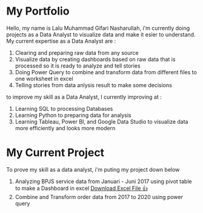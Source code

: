# My Portfolio
Hello, my name is Lalu Muhammad Gifari Nasharullah, i'm currently doing projects as a Data Analyst to visualize data and make it esier to understand.
My current expertise as a Data Analyst are :
1. Clearing and preparing raw data from any source
2. Visualize data by creating dashboards based on raw data that is processed so it is ready to analyze and tell stories
3. Doing Power Query to combine and transform data from different files to one worksheet in excel
4. Telling stories from data anlysis result to make some decisions

to improve my skill as a Data Analyst, I currently improving at :
1. Learning SQL to processing Databases
2. Learning Python to preparing data for analysis
3. Learning Tableau, Power BI, and Google Data Studio to visualize data more efficiently and looks more modern

# My Current Project
To prove my skill as a data analyst, i'm puting my project down below
1. Analyzing BPJS service data from Januari - Juni 2017 using pivot table to make a Dashboard in excel 
[Download Excel File :+1:](https://docs.google.com/spreadsheets/d/15MiB_aNJuQtd2vhUQB5G4ky1m9fxRW4E/edit?usp=share_link&ouid=104853922744881778250&rtpof=true&sd=true)
2. Combine and Transform order data from 2017 to 2020 using power query
